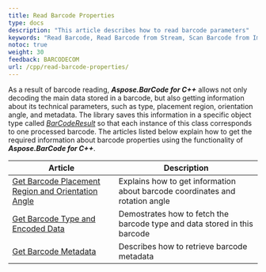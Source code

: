 ```yaml
---
title: Read Barcode Properties
type: docs
description: "This article describes how to read barcode parameters"
keywords: "Read Barcode, Read Barcode from Stream, Scan Barcode from Image, Many Barcodes in One Image, Read PDF417 Barcode, Read PDF417 Metadata, Read Qr Code, Read QR Code Metadata, QR Code Structured Append, Aspose.BarCode, Read Barcode C++"
notoc: true
weight: 30
feedback: BARCODECOM
url: /cpp/read-barcode-properties/
---
```

  
As a result of barcode reading, ***Aspose.BarCode for C++*** allows not only decoding the main data stored in a barcode, but also getting information about its technical parameters, such as type, placement region, orientation angle, and metadata. The library saves this information in a specific object type called [*BarCodeResult*](https://reference.aspose.com/barcode/net/aspose.barcode.barcoderecognition/barcoderesult) so that each instance of this class corresponds to one processed barcode. The articles listed below explain how to get the required information about barcode properties using the functionality of ***Aspose.BarCode for C++***. 
  
|Article|Description|
|---|---|
|[Get Barcode Placement Region and Orientation Angle](/barcode/cpp/get-placement-and-orientation/)|Explains how to get information about barcode coordinates and rotation angle|
|[Get Barcode Type and Encoded Data](/barcode/cpp/get-barcode-type-and-data/)|Demostrates how to fetch the barcode type and data stored in this barcode|
|[Get Barcode Metadata](/barcode/cpp/read-barcode-metadata/)|Describes how to retrieve barcode metadata|
  

